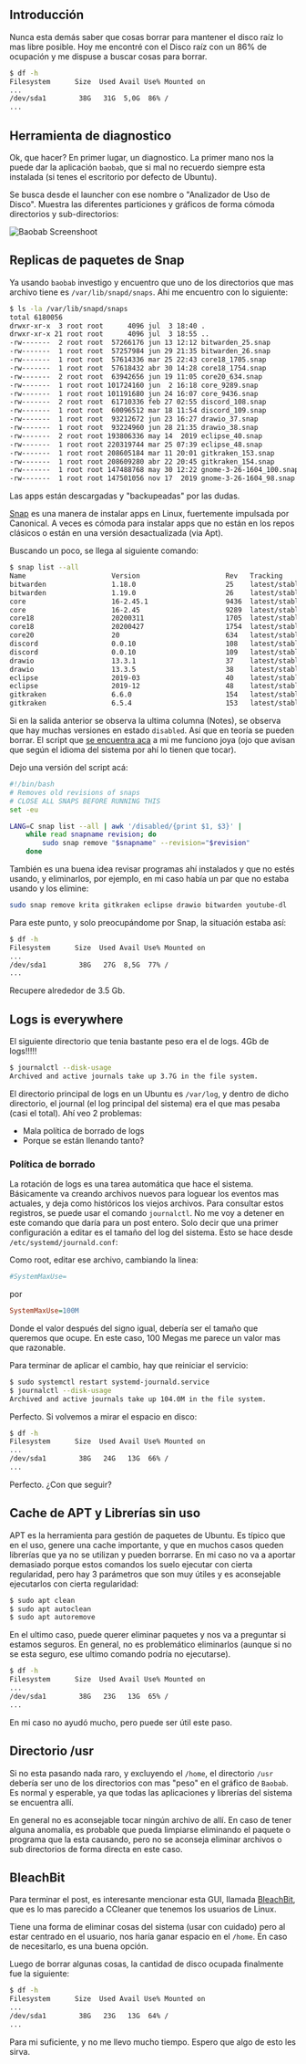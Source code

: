 <!--
.. title: Borrando Cosas Inutiles de Ubuntu (Versión 2020)
.. slug: borrando-cosas-inutiles-de-ubuntu-version-2020
.. date: 2020-07-03 18:45:32 UTC-03:00
.. tags: free space, disk usage
.. category: 
.. link: 
.. description: 
.. type: text
-->

## Introducción

Nunca esta demás saber que cosas borrar para mantener el disco raíz lo mas libre posible. Hoy me encontré con el Disco raíz con un 86% de ocupación y me dispuse a buscar cosas para borrar.

```bash
$ df -h 
Filesystem      Size  Used Avail Use% Mounted on
...
/dev/sda1        38G   31G  5,0G  86% /
...
```

## Herramienta de diagnostico

Ok, que hacer? En primer lugar, un diagnostico. La primer mano nos la puede dar la aplicación `baobab`, que si mal no recuerdo siempre esta instalada (si tenes el escritorio por defecto de Ubuntu).

Se busca desde el launcher con ese nombre o "Analizador de Uso de Disco". Muestra las diferentes particiones y gráficos de forma cómoda directorios y sub-directorios:

![Baobab Screenshoot](/img/blog/2020/baobab-screenshot.png)

## Replicas de paquetes de Snap

Ya usando `baobab` investigo y encuentro que uno de los directorios que mas archivo tiene es `/var/lib/snapd/snaps`. Ahi me encuentro con lo siguiente:

```bash
$ ls -la /var/lib/snapd/snaps
total 6180056
drwxr-xr-x  3 root root      4096 jul  3 18:40 .
drwxr-xr-x 21 root root      4096 jul  3 18:55 ..
-rw-------  2 root root  57266176 jun 13 12:12 bitwarden_25.snap
-rw-------  1 root root  57257984 jun 29 21:35 bitwarden_26.snap
-rw-------  1 root root  57614336 mar 25 22:43 core18_1705.snap
-rw-------  1 root root  57618432 abr 30 14:28 core18_1754.snap
-rw-------  2 root root  63942656 jun 19 11:05 core20_634.snap
-rw-------  1 root root 101724160 jun  2 16:18 core_9289.snap
-rw-------  1 root root 101191680 jun 24 16:07 core_9436.snap
-rw-------  2 root root  61710336 feb 27 02:55 discord_108.snap
-rw-------  1 root root  60096512 mar 18 11:54 discord_109.snap
-rw-------  1 root root  93212672 jun 23 16:27 drawio_37.snap
-rw-------  1 root root  93224960 jun 28 21:35 drawio_38.snap
-rw-------  2 root root 193806336 may 14  2019 eclipse_40.snap
-rw-------  1 root root 220319744 mar 25 07:39 eclipse_48.snap
-rw-------  1 root root 208605184 mar 11 20:01 gitkraken_153.snap
-rw-------  1 root root 208609280 abr 22 20:45 gitkraken_154.snap
-rw-------  1 root root 147488768 may 30 12:22 gnome-3-26-1604_100.snap
-rw-------  1 root root 147501056 nov 17  2019 gnome-3-26-1604_98.snap
```

Las apps están descargadas y "backupeadas" por las dudas.

[Snap](https://snapcraft.io/) es una manera de instalar apps en Linux, fuertemente impulsada por Canonical. A veces es cómoda para instalar apps que no están en los repos clásicos o están en una versión desactualizada (via Apt).

Buscando un poco, se llega al siguiente comando:

```bash
$ snap list --all
Name                     Version                     Rev   Tracking          Publisher         Notes                                                           
bitwarden                1.18.0                      25    latest/stable     bitwarden✓        disabled                                                        
bitwarden                1.19.0                      26    latest/stable     bitwarden✓        -                                                               
core                     16-2.45.1                   9436  latest/stable     canonical✓        core                                                            
core                     16-2.45                     9289  latest/stable     canonical✓        core,disabled                                                   
core18                   20200311                    1705  latest/stable     canonical✓        base,disabled                                                   
core18                   20200427                    1754  latest/stable     canonical✓        base                                                            
core20                   20                          634   latest/stable     canonical✓        base                                                            
discord                  0.0.10                      108   latest/stable     snapcrafters      disabled                                                        
discord                  0.0.10                      109   latest/stable     snapcrafters      -                                                               
drawio                   13.3.1                      37    latest/stable     jgraph✓           disabled                                                        
drawio                   13.3.5                      38    latest/stable     jgraph✓           -                                                               
eclipse                  2019-03                     40    latest/stable     snapcrafters      disabled,classic
eclipse                  2019-12                     48    latest/stable     snapcrafters      classic
gitkraken                6.6.0                       154   latest/stable     gitkraken✓        -
gitkraken                6.5.4                       153   latest/stable     gitkraken✓        disabled
```

Si en la salida anterior se observa la ultima columna (Notes), se observa que hay muchas versiones en estado `disabled`. Así que en teoría se pueden borrar. El script que [se encuentra aca](https://superuser.com/a/1330590/341719) a mi me funciono joya (ojo que avisan que según el idioma del sistema por ahí lo tienen que tocar).

Dejo una versión del script acá:

```bash
#!/bin/bash
# Removes old revisions of snaps
# CLOSE ALL SNAPS BEFORE RUNNING THIS
set -eu

LANG=C snap list --all | awk '/disabled/{print $1, $3}' |
    while read snapname revision; do
        sudo snap remove "$snapname" --revision="$revision"
    done
```

También es una buena idea revisar programas ahí instalados y que no estés usando, y eliminarlos, por ejemplo, en mi caso había un par que no estaba usando y los elimine:

```bash
sudo snap remove krita gitkraken eclipse drawio bitwarden youtube-dl
```

Para este punto, y solo preocupándome por Snap, la situación estaba así:

```bash
$ df -h 
Filesystem      Size  Used Avail Use% Mounted on
...
/dev/sda1        38G   27G  8,5G  77% /
...
```

Recupere alrededor de 3.5 Gb.

## Logs is everywhere

El siguiente directorio que tenia bastante peso era el de logs. 4Gb de logs!!!!!

```bash
$ journalctl --disk-usage
Archived and active journals take up 3.7G in the file system.
```

El directorio principal de logs en un Ubuntu es `/var/log`, y dentro de dicho directorio, el journal (el log principal del sistema) era el que mas pesaba (casi el total). Ahí veo 2 problemas:

* Mala política de borrado de logs
* Porque se están llenando tanto?

### Política de borrado

La rotación de logs es una tarea automática que hace el sistema. Básicamente va creando archivos nuevos para loguear los eventos mas actuales, y deja como históricos los viejos archivos. Para consultar estos registros, se puede usar el comando `journalctl`. No me voy a detener en este comando que daría para un post entero. Solo decir que una primer configuración a editar es el tamaño del log del sistema. Esto se hace desde `/etc/systemd/journald.conf`:

Como root, editar ese archivo, cambiando la linea:

```ini
#SystemMaxUse=
```

por

```ini
SystemMaxUse=100M
```

Donde el valor después del signo igual, debería ser el tamaño que queremos que ocupe. En este caso,  100 Megas me parece un valor mas que razonable.

Para terminar de aplicar el cambio, hay que reiniciar el servicio:

```bash
$ sudo systemctl restart systemd-journald.service
$ journalctl --disk-usage
Archived and active journals take up 104.0M in the file system.
```

Perfecto. Si volvemos a mirar el espacio en disco:

```bash
$ df -h 
Filesystem      Size  Used Avail Use% Mounted on
...
/dev/sda1        38G   24G   13G  66% /
...
```

Perfecto. ¿Con que seguir?

## Cache de APT y Librerías sin uso

APT es la herramienta para gestión de paquetes de Ubuntu. Es típico que en el uso, genere una cache importante, y que en muchos casos queden librerías que ya no se utilizan y pueden borrarse. En mi caso no va a aportar demasiado porque estos comandos los suelo ejecutar con cierta regularidad, pero hay 3 parámetros que son muy útiles y es aconsejable ejecutarlos con cierta regularidad:

```bash
$ sudo apt clean
$ sudo apt autoclean
$ sudo apt autoremove
```

En el ultimo caso, puede querer eliminar paquetes y nos va a preguntar si estamos seguros. En general, no es problemático eliminarlos (aunque si no se esta seguro, ese ultimo comando podría no ejecutarse).

```bash
$ df -h 
Filesystem      Size  Used Avail Use% Mounted on
...
/dev/sda1        38G   23G   13G  65% /
...
```

En mi caso no ayudó mucho, pero puede ser útil este paso.

## Directorio /usr

Si no esta pasando nada raro, y excluyendo el `/home`, el directorio `/usr` debería ser uno de los directorios con mas "peso" en el gráfico de `Baobab`. Es normal y esperable, ya que todas las aplicaciones y librerías del sistema se encuentra allí.

En general no es aconsejable tocar ningún archivo de allí. En caso de tener alguna anomalía, es probable que pueda limpiarse eliminando el paquete o programa que la esta causando, pero no se aconseja eliminar archivos o sub directorios de forma directa en este caso.

## BleachBit

Para terminar el post, es interesante mencionar esta GUI, llamada [BleachBit](https://www.bleachbit.org/), que es lo mas parecido a CCleaner que tenemos los usuarios de Linux.

Tiene una forma de eliminar cosas del sistema (usar con cuidado) pero al estar centrado en el usuario,  nos haría ganar espacio en el `/home`. En caso de necesitarlo, es una buena opción.

Luego de borrar algunas cosas, la cantidad de disco ocupada finalmente fue la siguiente:

```bash
$ df -h 
Filesystem      Size  Used Avail Use% Mounted on
...
/dev/sda1        38G   23G   13G  64% /
...
```

Para mi suficiente, y no me llevo mucho tiempo. Espero que algo de esto les sirva.